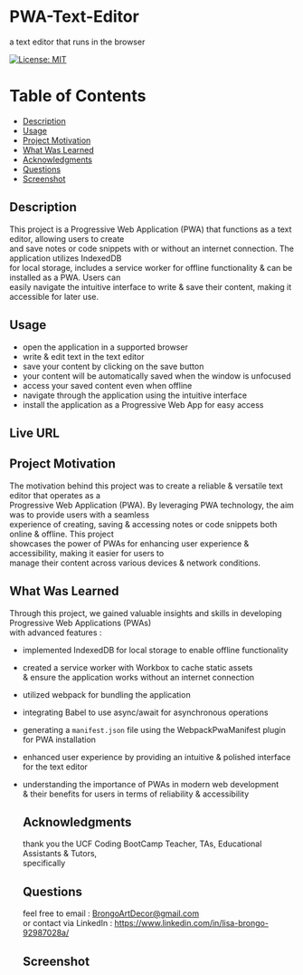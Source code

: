  # PWA-Text-Editor
 a text editor that runs in the browser
  
[![License: MIT](https://img.shields.io/badge/License-MIT-yellow.svg)](https://opensource.org/licenses/MIT)
  
  # Table of Contents

  * [Description](#description)
  * [Usage](#usage)
  * [Project Motivation](#project-motivation)
  * [What Was Learned](#what-was-learned)
  * [Acknowledgments](#acknowledgments)
  * [Questions](#questions)
  * [Screenshot](#screenshot)
  
  ## Description

  This project is a Progressive Web Application (PWA) that functions as a text editor, allowing users to create <br>
  and save notes or code snippets with or without an internet connection. The application utilizes IndexedDB <br>
  for local storage, includes a service worker for offline functionality & can be installed as a PWA. Users can <br>
  easily navigate the intuitive interface to write & save their content, making it accessible for later use. 
  
  ## Usage 

  - open the application in a supported browser <br>
  - write & edit text in the text editor <br>
  - save your content by clicking on the save button <br>
  - your content will be automatically saved when the window is unfocused <br>
  - access your saved content even when offline <br>
  - navigate through the application using the intuitive interface <br> 
  - install the application as a Progressive Web App for easy access

  ## Live URL 

  ## Project Motivation

  The motivation behind this project was to create a reliable & versatile text editor that operates as a <br>
  Progressive Web Application (PWA). By leveraging PWA technology, the aim was to provide users with a seamless <br>
  experience of creating, saving & accessing notes or code snippets both online & offline. This project <br>
  showcases the power of PWAs for enhancing user experience & accessibility, making it easier for users to <br> manage their content across various devices & network conditions.

  ## What Was Learned

  Through this project, we gained valuable insights and skills in developing Progressive Web Applications (PWAs) <br>
  with advanced features :

- implemented IndexedDB for local storage to enable offline functionality <br>
- created a service worker with Workbox to cache static assets <br>
  & ensure the application works without an internet connection <br>
- utilized webpack for bundling the application <br>
- integrating Babel to use async/await for asynchronous operations <br>
- generating a `manifest.json` file using the WebpackPwaManifest plugin for PWA installation <br>
- enhanced user experience by providing an intuitive & polished interface for the text editor <br>
- understanding the importance of PWAs in modern web development <br>
  & their benefits for users in terms of reliability & accessibility

  ## Acknowledgments

  thank you the UCF Coding BootCamp Teacher, TAs, Educational Assistants & Tutors, <br>
  specifically 

  ## Questions

  feel free to email : BrongoArtDecor@gmail.com <br>
  or contact via LinkedIn : https://www.linkedin.com/in/lisa-brongo-92987028a/

  ## Screenshot

 